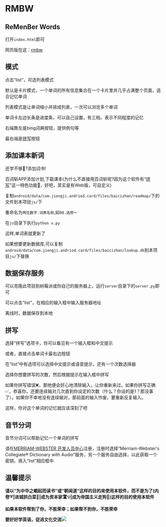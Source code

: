 # RMBW

## **R**e**M**en**B**er **W**ords

打开`index.html`即可

网页版在这：[rmbw](https://xushengfeng.github.io/rmbw)

## 模式

点击“list”，可选列表模式

默认是卡片模式，一个单词的所有信息集合在一个卡片里并几乎占满整个页面，适合记忆单词

列表模式是让单词缩小并排成列表，一次可以浏览多个单词

单词卡左边长条是进度条，可以自己设置，有三档，表示不同程度的记忆

右端靠左是bing词典按钮，提供例句等

最右端是[拼写](#拼写)按钮

## 添加课本新词

还学不够🤔?添加词书!

百词斩APP添加计划,下载课本(为什么不直接用百词斩呢?因为这个软件有“[拼写](#拼写)”这一特色功能👏，好吧，其实是有Web版，可自定义)

复制`android/data/com.jiongji.andriod.card/files/baicizhan/roadmap/`下的文件到本项目`js/`下

重命名为`两位数字.词表名称`,如`08.选修一`

在`js`目录下执行`python x.py`

这样,单词表就更新了

如果想要更新数据库,可以复制`android/data/com.jiongji.andriod.card/files/baicizhan/lookup.db`到本项目`js/`下替换

## 数据保存服务

可以克隆此项目到树莓派或你自己的服务器上，运行`server`目录下的`server.py`即可

可以点击“list”，在相应的输入框中输入服务器地址

离线时，数据保存到本地

## <a name="拼写">拼写</a>

选择“拼写”选项卡，你可以看见有一个输入框和中文提示

或者，直接点击单词卡最右边按钮

在“list”中有选项可以选择中文提示或语音提示，还有一个次数选择器

选择你想要拼写的次数，然后根据提示在输入框中拼写

如果你拼写错误❌，那他便会好心地清除输入，让你重新来过。如果你拼写正确✅，恭喜你，还要连续输对几次直到你设定的次数（什么？你设的是1？那没事了）。如果你不幸地没有连续输对，那前面的输入作废，要重新反复输入。

这样，你对这个单词的记忆就应该深刻了吧

## 音节分词

音节分词可以帮助记忆一个单词的拼写

请在[MERRIAM-WEBSTER 开发人员中心](https://dictionaryapi.com/)注册，注册时选择“Merriam-Webster's Collegiate® Dictionary with Audio”服务，另一个服务自由选择，以此获取一个密钥，填入“list”相应框中

## 温馨提示

**请以“为中华之崛起而读书”或“朝闻道”这样的目的来使用本软件，而不是为了(内卷➰|进城拱白菜🐷|成为资本家🛣️💡|成为帝国主义走狗🐶)这样的目的使用本软件**

**如果本软件帮到了你，不胜荣幸；如果帮不到你，不胜荣幸**

**要好好学英语，促进文化交流![](https://pic2.zhimg.com/v2-4be720a54ba497985ed6a6d495ff1f31_r.jpg)**
